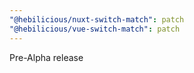 ```yaml
---
"@hebilicious/nuxt-switch-match": patch
"@hebilicious/vue-switch-match": patch
---
```


Pre-Alpha release
